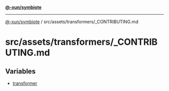 [**@-xun/symbiote**](../../../../README.md)

***

[@-xun/symbiote](../../../../README.md) / src/assets/transformers/\_CONTRIBUTING.md

# src/assets/transformers/\_CONTRIBUTING.md

## Variables

- [transformer](variables/transformer.md)
